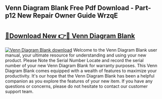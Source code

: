 ## Venn Diagram Blank Free Pdf Download - Part-p12 New Repair Owner Guide WrzqE

# <h2><a href="http://dfuajr4.blite.top/?on=Venn+Diagram+Blank">🔗Download New 👉🔴 Venn Diagram Blank</a></h2>

[![Venn Diagram Blank download](https://i.imgur.com/lujVjoI.png)](http://dfuajr4.blite.top/?on=Venn+Diagram+Blank)
Welcome to the Venn Diagram Blank user manual, your ultimate resource for understanding and using your new product. Please Note the Serial Number Locate and record the serial number of your new Venn Diagram Blank for warranty purposes. This Venn Diagram Blank comes equipped with a wealth of features to maximize your productivity. It's our hope that the Venn Diagram Blank has been a helpful companion as you explore the features of your new item. If you have any questions or concerns, please do not hesitate to contact our customer support team.
